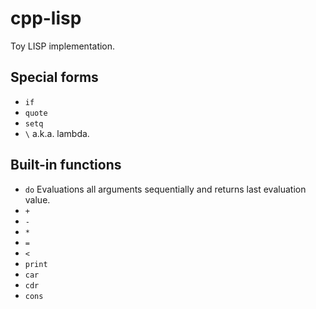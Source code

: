 # cpp-lisp
Toy LISP implementation.

## Special forms
- `if`
- `quote`
- `setq`
- `\` a.k.a. lambda.

## Built-in functions
- `do` Evaluations all arguments sequentially and returns last evaluation value.
- `+`
- `-`
- `*`
- `=`
- `<`
- `print`
- `car`
- `cdr`
- `cons`
